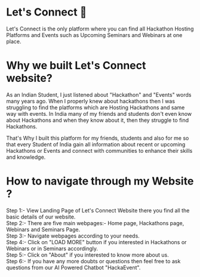 
# Let's Connect 📱

Let's Connect is the only platform where you can find all Hackathon Hosting Platforms and Events such as Upcoming Seminars and Webinars at one place.

# Why we built Let's Connect website?

As an Indian Student, I just listened about "Hackathon" and "Events" words many years ago. When I properly knew about hackathons then I was struggling to find 
the platforms which are Hosting Hackathons and same way with events. In India many of my friends and students don't even know about Hackathons and when they know 
about it, then they struggle to find Hackathons. 

That's Why I built this platform for my friends, students and also for me so that every Student of India gain all information 
about recent or upcoming Hackathons or Events and connect with communities to enhance their skills and knowledge.

# How to navigate through my Website ?

Step 1:- View Landing Page of Let's Connect Website there you find all the basic details of our website. <br>
Step 2:- There are five main webpages:- Home page, Hackathons page, Webinars and Seminars Page.<br>
Step 3:- Navigate webpages according to your needs.<br>
Step 4:- Click on "LOAD MORE" button if you interested in Hackathons or Webinars or in Seminars accordingly. <br>
Step 5:- Click on "About" if you interested to know more about us.<br>
Step 6:- If you have any more doubts or questions then feel free to ask questions from our AI Powered Chatbot "HackaEvent".<br>
